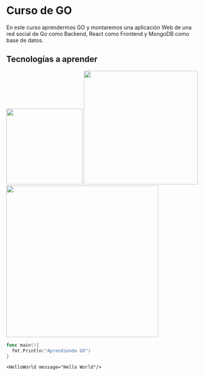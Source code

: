 # Curso de GO

En este curso aprendermos GO y montaremos una aplicación Web de una red social de Go como Backend, React como Frontend y MongoDB como base de datos.

## Tecnologías a aprender

<img width="200px" src="https://miro.medium.com/fit/c/262/262/1*yh90bW8jL4f8pOTZTvbzqw.png"/> <img width ="300px" src="https://upload.wikimedia.org/wikipedia/commons/thumb/a/a7/React-icon.svg/1024px-React-icon.svg.png"/> <img width="400px" src="https://upload.wikimedia.org/wikipedia/en/4/45/MongoDB-Logo.svg" /> 

```go
func main(){
  fmt.Println("Aprendiendo GO")
}
```
```react
<HelloWorld message="Hello World"/>
```
